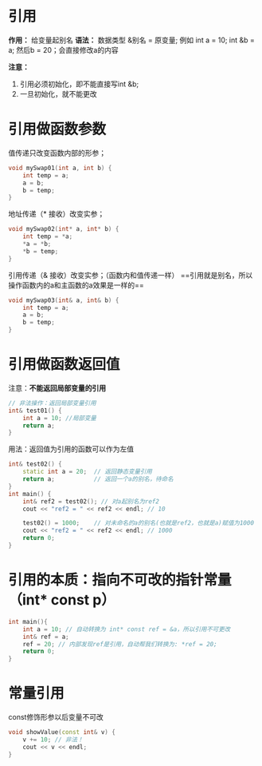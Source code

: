 # 引用
**作用：** 给变量起别名
**语法：** 数据类型 &别名 = 原变量; 
例如 int a = 10; int &b = a; 
然后b = 20；会直接修改a的内容

**注意：**
1. 引用必须初始化，即不能直接写int &b;
2. 一旦初始化，就不能更改

# 引用做函数参数
值传递只改变函数内部的形参；
```c++
void mySwap01(int a, int b) {
	int temp = a;
	a = b;
	b = temp;
}
```
地址传递（* 接收）改变实参；
```c++
void mySwap02(int* a, int* b) {
	int temp = *a;
	*a = *b;
	*b = temp;
}
```
引用传递（& 接收）改变实参；（函数内和值传递一样）
==引用就是别名，所以操作函数内的a和主函数的a效果是一样的==
```c++
void mySwap03(int& a, int& b) {
	int temp = a;
	a = b;
	b = temp;
}
```

# 引用做函数返回值

注意：**不能返回局部变量的引用**
```c++
// 非法操作：返回局部变量引用
int& test01() {
	int a = 10; //局部变量
	return a;
}
```
用法：返回值为引用的函数可以作为左值
```c++
int& test02() {
	static int a = 20;  // 返回静态变量引用
	return a;           // 返回一个a的别名，待命名
}
int main() {
	int& ref2 = test02(); // 对a起别名为ref2
	cout << "ref2 = " << ref2 << endl; // 10

	test02() = 1000;    // 对未命名的a的别名(也就是ref2，也就是a)赋值为1000
	cout << "ref2 = " << ref2 << endl; // 1000
	return 0;
}
```

# 引用的本质：指向不可改的指针常量（int* const p）

```C++
int main(){
	int a = 10; // 自动转换为 int* const ref = &a，所以引用不可更改
	int& ref = a; 
	ref = 20; // 内部发现ref是引用，自动帮我们转换为: *ref = 20;
	return 0;
}
```

# 常量引用
const修饰形参以后变量不可改
```c++
void showValue(const int& v) {
	v += 10; // 非法！
	cout << v << endl;
}
```